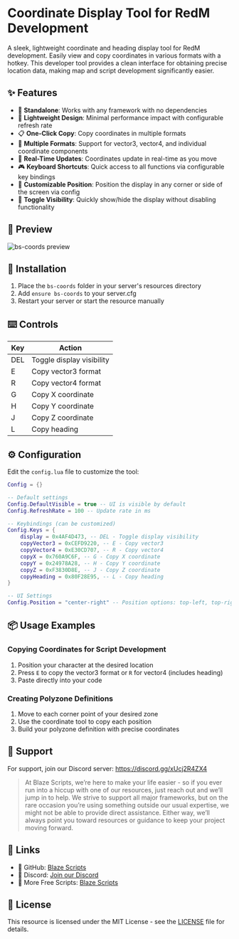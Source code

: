 # Coordinate Display Tool for RedM Development

A sleek, lightweight coordinate and heading display tool for RedM development. Easily view and copy coordinates in various formats with a hotkey. This developer tool provides a clean interface for obtaining precise location data, making map and script development significantly easier.

## ✨ Features

- 🔌 **Standalone**: Works with any framework with no dependencies
- 🧩 **Lightweight Design**: Minimal performance impact with configurable refresh rate
- 📋 **One-Click Copy**: Copy coordinates in multiple formats
- 📐 **Multiple Formats**: Support for vector3, vector4, and individual coordinate components
- 💯 **Real-Time Updates**: Coordinates update in real-time as you move
- 🎮 **Keyboard Shortcuts**: Quick access to all functions via configurable key bindings
- 🎨 **Customizable Position**: Position the display in any corner or side of the screen via config
- 🔄 **Toggle Visibility**: Quickly show/hide the display without disabling functionality

## 📝 Preview

![bs-coords preview](https://i.imgur.com/NBJYQUn.jpeg)

## 🔧 Installation

1. Place the `bs-coords` folder in your server's resources directory
2. Add `ensure bs-coords` to your server.cfg
3. Restart your server or start the resource manually

## ⌨️ Controls

| Key | Action |
|-----|--------|
| DEL | Toggle display visibility |
| E | Copy vector3 format |
| R | Copy vector4 format |
| G | Copy X coordinate |
| H | Copy Y coordinate |
| J | Copy Z coordinate |
| L | Copy heading |

## ⚙️ Configuration

Edit the `config.lua` file to customize the tool:

```lua
Config = {}

-- Default settings
Config.DefaultVisible = true -- UI is visible by default
Config.RefreshRate = 100 -- Update rate in ms

-- Keybindings (can be customized)
Config.Keys = {
    display = 0x4AF4D473, -- DEL - Toggle display visibility
    copyVector3 = 0xCEFD9220, -- E - Copy vector3
    copyVector4 = 0xE30CD707, -- R - Copy vector4 
    copyX = 0x760A9C6F, -- G - Copy X coordinate
    copyY = 0x24978A28, -- H - Copy Y coordinate 
    copyZ = 0xF3830D8E, -- J - Copy Z coordinate
    copyHeading = 0x80F28E95, -- L - Copy heading
}

-- UI Settings
Config.Position = "center-right" -- Position options: top-left, top-right, bottom-left, bottom-right, center-left, center-right
```

## 📦 Usage Examples

### Copying Coordinates for Script Development

1. Position your character at the desired location
2. Press `E` to copy the vector3 format or `R` for vector4 (includes heading)
3. Paste directly into your code

### Creating Polyzone Definitions

1. Move to each corner point of your desired zone
2. Use the coordinate tool to copy each position
3. Build your polyzone definition with precise coordinates

## 🤝 Support
For support, join our Discord server: https://discord.gg/xUcj2R4ZX4
> At Blaze Scripts, we’re here to make your life easier - so if you ever run into a hiccup with one of our resources, just reach out and we’ll jump in to help. We strive to support all major frameworks, but on the rare occasion you’re using something outside our usual expertise, we might not be able to provide direct assistance. Either way, we’ll always point you toward resources or guidance to keep your project moving forward.

## 🔗 Links

- 🧾 GitHub: [Blaze Scripts](https://github.com/Blaze-Scripts/)
- 💬 Discord: [Join our Discord](https://discord.gg/xUcj2R4ZX4)
- 👀 More Free Scripts: [Blaze Scripts](https://github.com/Blaze-Scripts/)

## 📜 License

This resource is licensed under the MIT License - see the [LICENSE](LICENSE) file for details.
